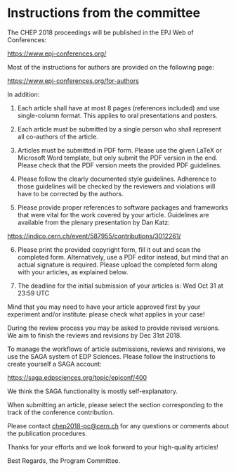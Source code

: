 


# Instructions from the committee

The CHEP 2018 proceedings will be published in the EPJ Web of Conferences:

https://www.epj-conferences.org/

Most of the instructions for authors are provided on the following page:

https://www.epj-conferences.org/for-authors

In addition:

1. Each article shall have at most 8 pages (references included) and use single-column format.  This applies to oral presentations and posters.

2. Each article must be submitted by a single person who shall represent all co-authors of the article.

3. Articles must be submitted in PDF form.  Please use the given LaTeX or Microsoft Word template, but only submit the PDF version in the end. Please check that the PDF version meets the provided PDF guidelines.

4. Please follow the clearly documented style guidelines.  Adherence to those guidelines will be checked by the reviewers and violations will have to be corrected by the authors.

5. Please provide proper references to software packages and frameworks that were vital for the work covered by your article. Guidelines are available from the plenary presentation by Dan Katz:

https://indico.cern.ch/event/587955/contributions/3012261/

6. Please print the provided copyright form, fill it out and scan the completed form.  Alternatively, use a PDF editor instead, but mind that an actual signature is required.  Please upload the completed form along with your articles, as explained below.

7. The deadline for the initial submission of your articles is: Wed Oct 31 at 23:59 UTC

Mind that you may need to have your article approved first by your experiment and/or institute: please check what applies in your case!

During the review process you may be asked to provide revised versions. We aim to finish the reviews and revisions by Dec 31st 2018.


To manage the workflows of article submissions, reviews and revisions, we use the SAGA system of EDP Sciences.  Please follow the instructions to create yourself a SAGA account:

https://saga.edpsciences.org/topic/epjconf/400

We think the SAGA functionality is mostly self-explanatory.

When submitting an article, please select the section corresponding to the track of the conference contribution.

Please contact chep2018-pc@cern.ch for any questions or comments about the publication procedures.

Thanks for your efforts and we look forward to your high-quality articles!

Best Regards, the Program Committee.